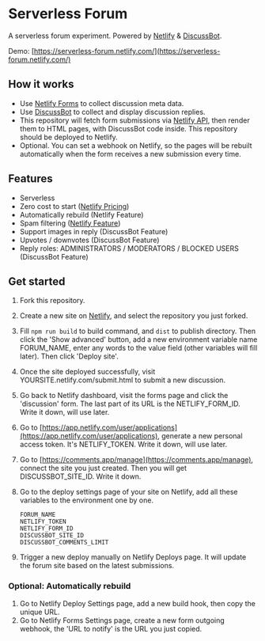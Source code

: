 # Serverless Forum

A serverless forum experiment. Powered by [Netlify](https://www.netlify.com/docs/form-handling/) &amp; [DiscussBot](https://comments.app/).

Demo: [https://serverless-forum.netlify.com/](https://serverless-forum.netlify.com/)

## How it works

- Use [Netlify Forms](https://www.netlify.com/docs/form-handling/) to collect discussion meta data.
- Use [DiscussBot](https://comments.app/) to collect and display discussion replies.
- This repository will fetch form submissions via [Netlify API](https://www.netlify.com/docs/api/#form-submissions), then render them to HTML pages, with DiscussBot code inside. This repository should be deployed to Netlify.
- Optional. You can set a webhook on Netlify, so the pages will be rebuilt automatically when the form receives a new submission every time. 



## Features

- Serverless
- Zero cost to start ([Netlify Pricing](https://www.netlify.com/pricing/#forms))
- Automatically rebuild (Netlify Feature)
- Spam filtering ([Netlify Feature](https://www.netlify.com/docs/form-handling/#spam-filtering))
- Support images in reply (DiscussBot Feature)
- Upvotes / downvotes (DiscussBot Feature)
- Reply roles: ADMINISTRATORS / MODERATORS / BLOCKED USERS (DiscussBot Feature)



## Get started

1. Fork this repository.

2. Create a new site on [Netlify](https://app.netlify.com/start), and select the repository you just forked. 

3. Fill `npm run build` to build command, and `dist` to publish directory.  Then click the 'Show advanced' button, add a new environment variable name FORUM_NAME, enter any words to the value field (other variables will fill later). Then click 'Deploy site'.

4. Once the site deployed successfully, visit YOURSITE.netlify.com/submit.html to submit a new discussion.

5. Go back to Netlify dashboard, visit the forms page and click the 'discussion' form. The last part of its URL is the NETLIFY_FORM_ID. Write it down, will use later.

6. Go to [https://app.netlify.com/user/applications](https://app.netlify.com/user/applications), generate a new personal access token. It's NETLIFY_TOKEN. Write it down, will use later.

7. Go to [https://comments.app/manage](https://comments.app/manage), connect the site you just created. Then you will get DISCUSSBOT_SITE_ID. Write it down.

8. Go to the deploy settings page of your site on Netlify, add all these variables to the environment one by one.

   ```
   FORUM_NAME
   NETLIFY_TOKEN
   NETLIFY_FORM_ID
   DISCUSSBOT_SITE_ID
   DISCUSSBOT_COMMENTS_LIMIT
   ```

9. Trigger a new deploy manually on Netlify Deploys page. It will update the forum site based on the latest submissions.



### Optional: Automatically rebuild

1. Go to Netlify Deploy Settings page, add a new build hook, then copy the unique URL.
2. Go to Netlify Forms Settings page, create a new form outgoing webhook, the 'URL to notify' is the URL you just copied.








